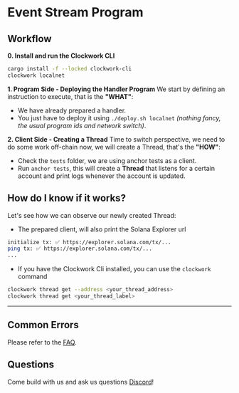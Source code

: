 # **Event Stream Program**

## Workflow
**0. Install and run the Clockwork CLI**
```bash
cargo install -f --locked clockwork-cli
clockwork localnet
```

**1. Program Side - Deploying the Handler Program**
We start by defining an instruction to execute, that is the __"WHAT"__:
- We have already prepared a handler.
- You just have to deploy it using `./deploy.sh localnet` _(nothing fancy, the usual program ids and network switch)_.

**2. Client Side - Creating a Thread**
Time to switch perspective, we need to do some work off-chain now, we will create a Thread, that's the __"HOW"__:
- Check the `tests` folder, we are using anchor tests as a client.
- Run `anchor tests`, this will create a __Thread__ that listens for a certain account and print logs whenever the
  account is updated.

## How do I know if it works?
Let's see how we can observe our newly created Thread:
- The prepared client, will also print the Solana Explorer url
```bash
initialize tx: ✅ https://explorer.solana.com/tx/...
ping tx: ✅ https://explorer.solana.com/tx/...
...
```
- If you have the Clockwork Cli installed, you can use the `clockwork` command
```bash
clockwork thread get --address <your_thread_address> 
clockwork thread get <your_thread_label>
```

---

## Common Errors
Please refer to the [FAQ](https://github.com/clockwork-xyz/docs/blob/main/FAQ.md#common-errors).

## Questions
Come build with us and ask us questions [Discord](https://discord.gg/epHsTsnUre)!
